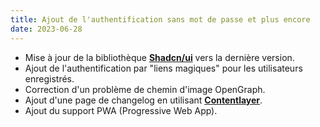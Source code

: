 ```yaml
---
title: Ajout de l'authentification sans mot de passe et plus encore
date: 2023-06-28
---
```


- Mise à jour de la bibliothèque **[Shadcn/ui](https://ui.shadcn.com/)** vers la dernière version.
- Ajout de l'authentification par "liens magiques" pour les utilisateurs enregistrés.
- Correction d'un problème de chemin d'image OpenGraph.
- Ajout d'une page de changelog en utilisant **[Contentlayer](https://www.contentlayer.dev/)**.
- Ajout du support PWA (Progressive Web App).
